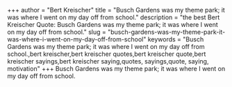+++
author = "Bert Kreischer"
title = "Busch Gardens was my theme park; it was where I went on my day off from school."
description = "the best Bert Kreischer Quote: Busch Gardens was my theme park; it was where I went on my day off from school."
slug = "busch-gardens-was-my-theme-park-it-was-where-i-went-on-my-day-off-from-school"
keywords = "Busch Gardens was my theme park; it was where I went on my day off from school.,bert kreischer,bert kreischer quotes,bert kreischer quote,bert kreischer sayings,bert kreischer saying,quotes, sayings,quote, saying, motivation"
+++
Busch Gardens was my theme park; it was where I went on my day off from school.

